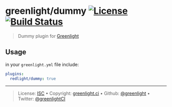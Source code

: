 # greenlight/dummy [![License][license-image]][license-url] [![Build Status][travis-image]][travis-url]

> Dummy plugin for [Greenlight][]

## Usage

in your `greenlight.yml` file include:

```yaml
plugins:
  redlight/dummy: true
```

---

> License: [ISC][license-url] • 
> Copyright: [greenlight.ci](https://greenlight.ci) • 
> Github: [@greenlight](https://github.com/greenlight) • 
> Twitter: [@greenlightCI](https://twitter.com/greenlightCI)

[greenlight]: https://greenlight.ci

[license-image]: https://img.shields.io/github/license/greenlight/plugin-demo.svg?style=flat-square

[license-url]: http://choosealicense.com/licenses/isc/

[travis-image]: https://img.shields.io/travis/greenlight/plugin-demo.svg?style=flat-square

[travis-url]: https://travis-ci.org/greenlight/plugin-demo
